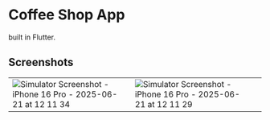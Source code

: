 # Coffee Shop App
built in Flutter.

## Screenshots
||||
|-|-|-|
|![Simulator Screenshot - iPhone 16 Pro - 2025-06-21 at 12 11 34](https://github.com/user-attachments/assets/0b019c00-f500-43cb-a073-0c2b1d01c7f8)|![Simulator Screenshot - iPhone 16 Pro - 2025-06-21 at 12 11 29](https://github.com/user-attachments/assets/2e937fd1-8625-4909-81cf-c1dc2be8a486)||

